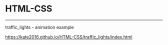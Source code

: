 # HTML-CSS

-------------------------------------------------------------
traffic_lights - animation example                           

https://kate2016.github.io/HTML-CSS/traffic_lights/index.html


